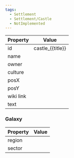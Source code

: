 ```yaml
---
tags:
  - Settlement
  - Settlement/Castle
  - NotImplemented
---
```


| Property  | Value            |
| --------- | ---------------- |
| id        | castle_{{title}} |
| name      |                  |
| owner     |                  |
| culture   |                  |
| posX      |                  |
| posY      |                  |
| wiki link |                  |
| text      |                  |

### Galaxy
| Property | Value |
| -------- | ----- |
| region   |       |
| sector   |       |
